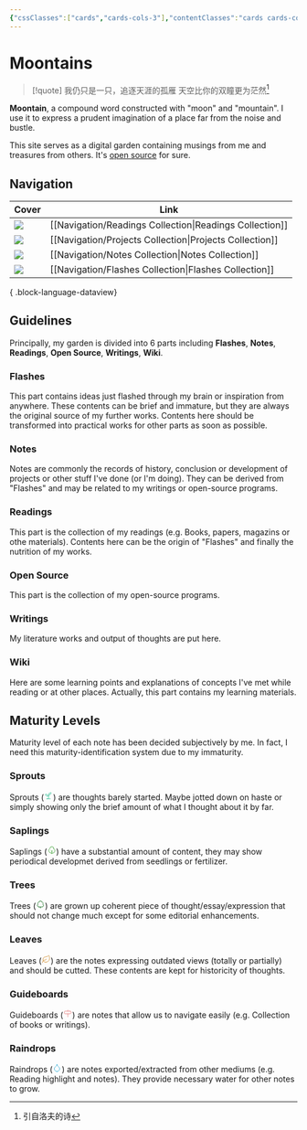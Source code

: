 ```yaml
---
{"cssClasses":["cards","cards-cols-3"],"contentClasses":"cards cards-cols-3","dg-home":true,"dg-publish":true,"noteIcon":5,"dg-pinned":true,"info":"Moontains - My digital garden","date":"2023-08-26T14:49","update":"2024-02-04T23:12","permalink":"/moontains/","pinned":true,"tags":["gardenEntry"],"dgPassFrontmatter":true,"created":"2023-08-26T14:49","updated":"2024-02-04T23:12"}
---
```



# Moontains
> [!quote] 我仍只是一只，追逐天涯的孤雁
> 天空比你的双瞳更为茫然[^1]

**Moontain**, a compound word constructed with "moon" and "mountain". I use it to express a prudent imagination of a place far from the noise and bustle.

This site serves as a digital garden containing musings from me and treasures from others.
It's [open source](https://github.com/blleng/blog) for sure.

## Navigation
| Cover                                                  | Link                                                       |
| ------------------------------------------------------ | ---------------------------------------------------------- |
| ![](https://cdn.freezing.cool/images/card-cover-1.png) | [[Navigation/Readings Collection\|Readings Collection]] |
| ![](https://cdn.freezing.cool/images/card-cover-2.png) | [[Navigation/Projects Collection\|Projects Collection]] |
| ![](https://cdn.freezing.cool/images/card-cover-3.png) | [[Navigation/Notes Collection\|Notes Collection]]       |
| ![](https://cdn.freezing.cool/images/card-cover-4.png) | [[Navigation/Flashes Collection\|Flashes Collection]]   |

{ .block-language-dataview}
## Guidelines
Principally, my garden is divided into 6 parts including **Flashes**, **Notes**, **Readings**, **Open Source**, **Writings**, **Wiki**.

### Flashes
This part contains ideas just flashed through my brain or inspiration from anywhere. These contents can be brief and immature, but they are always the original source of my further works. Contents here should be transformed into practical works for other parts as soon as possible.

### Notes
Notes are commonly the records of history, conclusion or development of projects or other stuff I've done (or I'm doing). They can be derived from "Flashes" and may be related to my writings or open-source programs.

### Readings
This part is the collection of my readings (e.g. Books, papers, magazins or othe materials). Contents here can be the origin of "Flashes" and finally the nutrition of my works.

### Open Source
This part is the collection of my open-source programs.

### Writings
My literature works and output of thoughts are put here.

### Wiki
Here are some learning points and explanations of concepts I've met while reading or at other places. Actually, this part contains my learning materials.

## Maturity Levels
Maturity level of each note has been decided subjectively by me. In fact, I need this maturity-identification system due to my immaturity.

### Sprouts
Sprouts (<svg xmlns="http://www.w3.org/2000/svg" width="16" height="16" viewBox="0 0 24 24" fill="none" stroke="#21ba8c" stroke-width="1.25" stroke-linecap="round" stroke-linejoin="round" class="lucide lucide-sprout"><path d="M7 20h10"/><path d="M10 20c5.5-2.5.8-6.4 3-10"/><path d="M9.5 9.4c1.1.8 1.8 2.2 2.3 3.7-2 .4-3.5.4-4.8-.3-1.2-.6-2.3-1.9-3-4.2 2.8-.5 4.4 0 5.5.8z"/><path d="M14.1 6a7 7 0 0 0-1.1 4c1.9-.1 3.3-.6 4.3-1.4 1-1 1.6-2.3 1.7-4.6-2.7.1-4 1-4.9 2z"/></svg>) are thoughts barely started. Maybe jotted down on haste or simply showing only the brief amount of what I thought about it by far.

### Saplings
Saplings (<svg xmlns="http://www.w3.org/2000/svg" width="16" height="16" viewBox="0 0 24 24" fill="none" stroke="#399f32" stroke-width="1.25" stroke-linecap="round" stroke-linejoin="round" class="lucide lucide-shrub"><path d="M12 22v-7l-2-2"/><path d="M17 8v.8A6 6 0 0 1 13.8 20v0H10v0A6.5 6.5 0 0 1 7 8h0a5 5 0 0 1 10 0Z"/><path d="m14 14-2 2"/></svg>) have a substantial amount of content, they may show periodical developmet derived from seedlings or fertilizer.

### Trees
Trees (<svg xmlns="http://www.w3.org/2000/svg" width="16" height="16" viewBox="0 0 24 24" fill="none" stroke="#25792f" stroke-width="1.5" stroke-linecap="round" stroke-linejoin="round" class="lucide lucide-tree-deciduous"><path d="M8 19h8a4 4 0 0 0 3.8-2.8 4 4 0 0 0-1.6-4.5c1-1.1 1-2.7.4-4-.7-1.2-2.2-2-3.6-1.7a3 3 0 0 0-3-3 3 3 0 0 0-3 3c-1.4-.2-2.9.5-3.6 1.7-.7 1.3-.5 2.9.4 4a4 4 0 0 0-1.6 4.5A4 4 0 0 0 8 19Z"/><path d="M12 19v3"/></svg>) are grown up coherent piece of thought/essay/expression that should not change much except for some editorial enhancements.

### Leaves
Leaves (<svg xmlns="http://www.w3.org/2000/svg" width="16" height="16" viewBox="0 0 24 24" fill="none" stroke="#cd8623" stroke-width="1.25" stroke-linecap="round" stroke-linejoin="round" class="lucide lucide-leaf"><path d="M11 20A7 7 0 0 1 9.8 6.1C15.5 5 17 4.48 19 2c1 2 2 4.18 2 8 0 5.5-4.78 10-10 10Z"/><path d="M2 21c0-3 1.85-5.36 5.08-6C9.5 14.52 12 13 13 12"/></svg>) are the notes expressing outdated views (totally or partially) and should be cutted. These contents are kept for historicity of thoughts.

### Guideboards
Guideboards (<svg xmlns="http://www.w3.org/2000/svg" width="16" height="16" viewBox="0 0 24 24" fill="none" stroke="#e67a7a" stroke-width="1.25" stroke-linecap="round" stroke-linejoin="round" class="lucide lucide-milestone"><path d="M18 6H5a2 2 0 0 0-2 2v3a2 2 0 0 0 2 2h13l4-3.5L18 6Z"/><path d="M12 13v8"/><path d="M12 3v3"/></svg>) are notes that allow us to navigate easily (e.g. Collection of books or writings).

### Raindrops
Raindrops (<svg xmlns="http://www.w3.org/2000/svg" width="16" height="16" viewBox="0 0 24 24" fill="none" stroke="#1fa4d1" stroke-width="1.25" stroke-linecap="round" stroke-linejoin="round" class="lucide lucide-droplet"><path d="M12 22a7 7 0 0 0 7-7c0-2-1-3.9-3-5.5s-3.5-4-4-6.5c-.5 2.5-2 4.9-4 6.5C6 11.1 5 13 5 15a7 7 0 0 0 7 7z"/></svg>) are notes exported/extracted from other mediums (e.g. Reading highlight and notes). They provide necessary water for other notes to grow.

[^1]: 引自洛夫的诗
